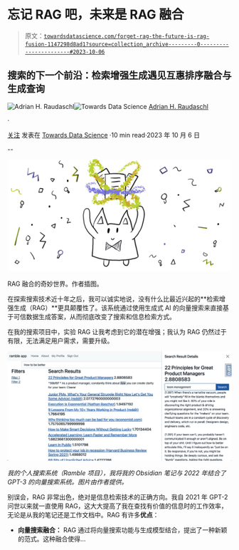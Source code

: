 # 忘记 RAG 吧，未来是 RAG 融合

> 原文：[`towardsdatascience.com/forget-rag-the-future-is-rag-fusion-1147298d8ad1?source=collection_archive---------0-----------------------#2023-10-06`](https://towardsdatascience.com/forget-rag-the-future-is-rag-fusion-1147298d8ad1?source=collection_archive---------0-----------------------#2023-10-06)

## 搜索的下一个前沿：检索增强生成遇见互惠排序融合与生成查询

[](https://araudaschl.medium.com/?source=post_page-----1147298d8ad1--------------------------------)![Adrian H. Raudaschl](https://araudaschl.medium.com/?source=post_page-----1147298d8ad1--------------------------------)[](https://towardsdatascience.com/?source=post_page-----1147298d8ad1--------------------------------)![Towards Data Science](https://towardsdatascience.com/?source=post_page-----1147298d8ad1--------------------------------) [Adrian H. Raudaschl](https://araudaschl.medium.com/?source=post_page-----1147298d8ad1--------------------------------)

·

[关注](https://medium.com/m/signin?actionUrl=https%3A%2F%2Fmedium.com%2F_%2Fsubscribe%2Fuser%2F921c5fccdb85&operation=register&redirect=https%3A%2F%2Ftowardsdatascience.com%2Fforget-rag-the-future-is-rag-fusion-1147298d8ad1&user=Adrian+H.+Raudaschl&userId=921c5fccdb85&source=post_page-921c5fccdb85----1147298d8ad1---------------------post_header-----------) 发表在 [Towards Data Science](https://towardsdatascience.com/?source=post_page-----1147298d8ad1--------------------------------) ·10 min read·2023 年 10 月 6 日[](https://medium.com/m/signin?actionUrl=https%3A%2F%2Fmedium.com%2F_%2Fvote%2Ftowards-data-science%2F1147298d8ad1&operation=register&redirect=https%3A%2F%2Ftowardsdatascience.com%2Fforget-rag-the-future-is-rag-fusion-1147298d8ad1&user=Adrian+H.+Raudaschl&userId=921c5fccdb85&source=-----1147298d8ad1---------------------clap_footer-----------)

--

[](https://medium.com/m/signin?actionUrl=https%3A%2F%2Fmedium.com%2F_%2Fbookmark%2Fp%2F1147298d8ad1&operation=register&redirect=https%3A%2F%2Ftowardsdatascience.com%2Fforget-rag-the-future-is-rag-fusion-1147298d8ad1&source=-----1147298d8ad1---------------------bookmark_footer-----------)![](img/bca0bbf7817372af5768a9ffc489bf24.png)

RAG 融合的奇妙世界。作者插图。

在探索搜索技术近十年之后，我可以诚实地说，没有什么比最近兴起的**检索增强生成（RAG）**更具颠覆性了。该系统通过使用生成式 AI 的向量搜索来直接基于可信数据生成答案，从而彻底改变了搜索和信息检索方式。

在我的搜索项目中，实验 RAG 让我考虑到它的潜在增强；我认为 RAG 仍然过于有限，无法满足用户需求，需要升级。

![](img/55c5cd2f059ad3dea4742b71281e9411.png)

*我的个人搜索系统（Ramble 项目），我将我的 Obsidian 笔记与 2022 年结合了 GPT-3 的向量搜索系统。图片由作者提供。*

别误会，RAG 非常出色，绝对是信息检索技术的正确方向。我自 2021 年 GPT-2 问世以来就一直使用 RAG，这大大提高了我在查找有价值的信息时的工作效率，无论是从我的笔记还是工作文档中。RAG 有许多**优点**：

+   **向量搜索融合：** RAG 通过将向量搜索功能与生成模型结合，提出了一种新颖的范式。这种融合使得…
